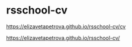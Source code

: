 # rsschool-cv
https://elizavetapetrova.github.io/rsschool-cv/cv 

https://elizavetapetrova.github.io/rsschool-cv/
